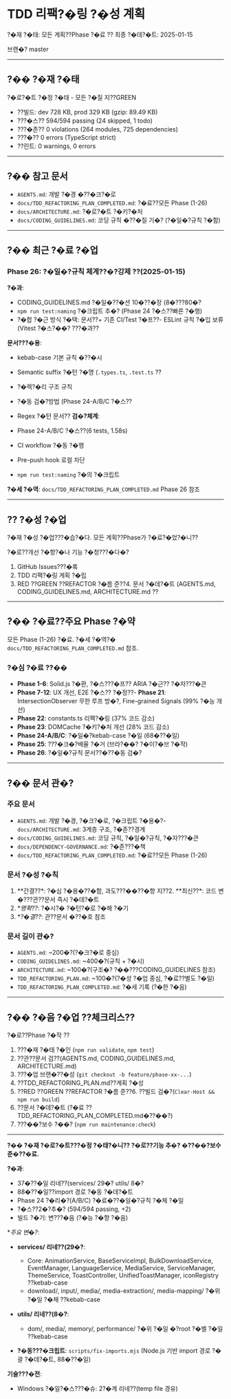 # TDD 리팩?�링 ?�성 계획

?�재 ?�태: 모든 계획??Phase ?�료 ?? 최종 ?�데?�트: 2025-01-15

브랜�? master

---

## ?�� ?�재 ?�태

?�로?�트 ?�정 ?�태 - 모든 ?�질 지??GREEN

- ??빌드: dev 728 KB, prod 329 KB (gzip: 89.49 KB)
- ???�스?? 594/594 passing (24 skipped, 1 todo)
- ???�존?? 0 violations (264 modules, 725 dependencies)
- ???�?? 0 errors (TypeScript strict)
- ??린트: 0 warnings, 0 errors

---

## ?�� 참고 문서

- `AGENTS.md`: 개발 ?�경 �??�크?�로
- `docs/TDD_REFACTORING_PLAN_COMPLETED.md`: ?�료??모든 Phase (1-26)
- `docs/ARCHITECTURE.md`: ?�로?�트 ?�키?�처
- `docs/CODING_GUIDELINES.md`: 코딩 규칙 �??�질 기�? (?�일�?규칙 ?�함)

---

## ?�� 최근 ?�료 ?�업

### Phase 26: ?�일�?규칙 체계??�?강제 ??(2025-01-15)

**?�과**:

- CODING_GUIDELINES.md ?�일�??�션 10�??�장 (8�???80�?
- `npm run test:naming` ?�크립트 추�? (Phase 24 ?�스??빠른 ?�행)
- ?�합 ?�근 방식 ?�택: 문서??+ 기존 CI/Test ?�프??- ESLint 규칙 ?�입 보류
  (Vitest ?�스?��? ???�과??

**문서???�용**:

- kebab-case 기본 규칙 �??�시
- Semantic suffix ?�턴 ?�명 (`.types.ts`, `.test.ts` ??
- ?�렉?�리 구조 규칙
- ?�동 검�?방법 (Phase 24-A/B/C ?�스??
- Regex ?�턴 문서?? **검�?체계**:

- Phase 24-A/B/C ?�스??(6 tests, 1.58s)
- CI workflow ?�동 ?�행
- Pre-push hook 로컬 차단
- `npm run test:naming` ?�의 ?�크립트

**?�세 ?�역**: `docs/TDD_REFACTORING_PLAN_COMPLETED.md` Phase 26 참조

---

## ?? ?�성 ?�업

?�재 ?�성 ?�업???�습?�다. 모든 계획??Phase가 ?�료?�었?�니??

?�로??개선 ?�항?�나 기능 ?�청???�다�?

1. GitHub Issues???�록
2. TDD 리팩?�링 계획 ?�립
3. RED ??GREEN ??REFACTOR ?�름 준??4. 문서 ?�데?�트 (AGENTS.md,
   CODING_GUIDELINES.md, ARCHITECTURE.md ??

---

## ?�� ?�료??주요 Phase ?�약

모든 Phase (1-26) ?�료. ?�세 ?�역?� `docs/TDD_REFACTORING_PLAN_COMPLETED.md`
참조.

### ?�심 ?�료 ??��

- **Phase 1-6**: Solid.js ?�환, ?�스???�프?? ARIA ?�근?? ?�자???�큰
- **Phase 7-12**: UX 개선, E2E ?�스?? ?�정??- **Phase 21**: IntersectionObserver
  무한 루프 방�?, Fine-grained Signals (99% ?�능 개선)
- **Phase 22**: constants.ts 리팩?�링 (37% 코드 감소)
- **Phase 23**: DOMCache ?�키?�처 개선 (28% 코드 감소)
- **Phase 24-A/B/C**: ?�일�?kebab-case ?�일 (68�??�일)
- **Phase 25**: ???�크�?배율 ?�거 (브라?��? ?�이?�브 ?�작)
- **Phase 26**: ?�일�?규칙 문서??�??�동 검�?

---

## ?�� 문서 관�?

### 주요 문서

- `AGENTS.md`: 개발 ?�경, ?�크?�로, ?�크립트 ?�용�?- `docs/ARCHITECTURE.md`:
  3계층 구조, ?�존??경계
- `docs/CODING_GUIDELINES.md`: 코딩 규칙, ?�일�?규칙, ?�자???�큰
- `docs/DEPENDENCY-GOVERNANCE.md`: ?�존???�책
- `docs/TDD_REFACTORING_PLAN_COMPLETED.md`: ?�료??모든 Phase (1-26)

### 문서 ?�성 ?�칙

1. **간결??\*: ?�심 ?�용�??�함, 과도???��??�항 지??2. **최신??\*: 코드
   변�???관??문서 즉시 ?�데?�트
2. \*_명확??_: ?�시?� ?�턴?�로 ?�해 ?�기
3. \*_?�결??_: 관??문서 �??�호 참조

### 문서 길이 관�?

- `AGENTS.md`: ~200�?(?�크?�로 중심)
- `CODING_GUIDELINES.md`: ~400�?(규칙 + ?�시)
- `ARCHITECTURE.md`: ~100�?(구조�? ?��???CODING_GUIDELINES 참조)
- `TDD_REFACTORING_PLAN.md`: ~100�?(?�성 ?�업 중심, ?�료??별도 ?�일)
- `TDD_REFACTORING_PLAN_COMPLETED.md`: ?�세 기록 (?�한 ?�음)

---

## ?�� ?�음 ?�업 ??체크리스??

?�로??Phase ?�작 ??

1. ???�재 ?�태 ?�인 (`npm run validate`, `npm test`)
2. ??관??문서 검??(AGENTS.md, CODING_GUIDELINES.md, ARCHITECTURE.md)
3. ???�업 브랜�??�성 (`git checkout -b feature/phase-xx-...`)
4. ??TDD_REFACTORING_PLAN.md??계획 ?�성
5. ??RED ??GREEN ??REFACTOR ?�름 준??6. ??빌드
   검�?(`Clear-Host && npm run build`)
6. ??문서 ?�데?�트 (?�료 ??TDD_REFACTORING_PLAN_COMPLETED.md�??��?)
7. ???��?보수 ?��? (`npm run maintenance:check`)

---

**?�� ?�재 ?�로?�트???�정 ?�태?�니?? ?�로??기능 추�? �??��?보수 준�??�료.**

**?�과**:

- 37�??�일 리네??(services/ 29�? utils/ 8�?
- 88�??�일??import 경로 ?�동 ?�데?�트
- Phase 24 ?�리�?(A/B/C) ?�료�??�일�?규칙 ?�체 ?�일
- ?�스??2�?추�? (594/594 passing, +2)
- 빌드 ?�기: 변???�음 (?�능 ?�향 ?�음)

\*_주요 변�?_:

- **services/ 리네??(29�?**:
  - Core: AnimationService, BaseServiceImpl, BulkDownloadService, EventManager,
    LanguageService, MediaService, ServiceManager, ThemeService,
    ToastController, UnifiedToastManager, iconRegistry ??kebab-case
  - download/, input/, media/, media-extraction/, media-mapping/ ?�위 ?�일 ?�체
    ??kebab-case

- **utils/ 리네??(8�?**:
  - dom/, media/, memory/, performance/ ?�위 ?�일 �?root ?�벨 ?�일 ??kebab-case

- **?�동???�크립트**: `scripts/fix-imports.mjs` (Node.js 기반 import 경로 ?�괄
  ?�데?�트, 88�??�일)

**기술???�전**:

- Windows ?�일?�스???�슈: 2?�계 리네??(temp file 경유)
